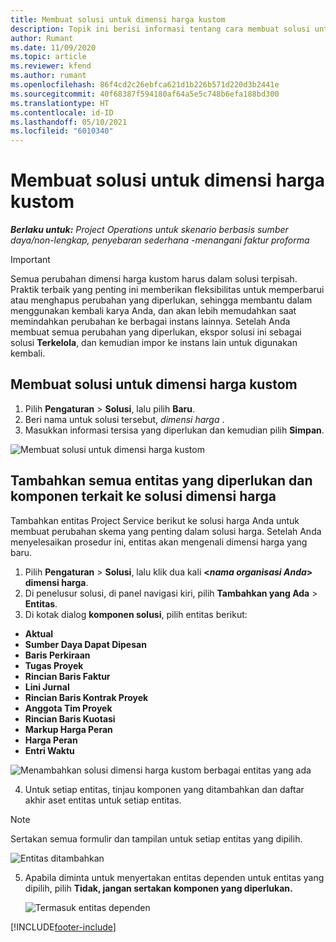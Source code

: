 ```yaml
---
title: Membuat solusi untuk dimensi harga kustom
description: Topik ini berisi informasi tentang cara membuat solusi untuk dimensi harga kustom.
author: Rumant
ms.date: 11/09/2020
ms.topic: article
ms.reviewer: kfend
ms.author: rumant
ms.openlocfilehash: 86f4cd2c26ebfca621d1b226b571d220d3b2441e
ms.sourcegitcommit: 40f68387f594180af64a5e5c748b6efa188bd300
ms.translationtype: HT
ms.contentlocale: id-ID
ms.lasthandoff: 05/10/2021
ms.locfileid: "6010340"
---
```

# <a name="create-a-solution-for-custom-pricing-dimensions"></a>Membuat solusi untuk dimensi harga kustom

 _**Berlaku untuk:** Project Operations untuk skenario berbasis sumber daya/non-lengkap, penyebaran sederhana -menangani faktur proforma_ 

>[!IMPORTANT]
>Semua perubahan dimensi harga kustom harus dalam solusi terpisah. Praktik terbaik yang penting ini memberikan fleksibilitas untuk memperbarui atau menghapus perubahan yang diperlukan, sehingga membantu dalam menggunakan kembali karya Anda, dan akan lebih memudahkan saat memindahkan perubahan ke berbagai instans lainnya. Setelah Anda membuat semua perubahan yang diperlukan, ekspor solusi ini sebagai solusi **Terkelola**, dan kemudian impor ke instans lain untuk digunakan kembali.

## <a name="create-a-solution-for-custom-pricing-dimensions"></a>Membuat solusi untuk dimensi harga kustom

1.  Pilih **Pengaturan** > **Solusi**, lalu pilih **Baru**.
2.  Beri nama untuk solusi tersebut, *dimensi harga <your organization name>*.
3. Masukkan informasi tersisa yang diperlukan dan kemudian pilih **Simpan**.

  ![Membuat solusi untuk dimensi harga kustom](./media/Creation-of-custom-pricing-dimension-solution.png)
 
## <a name="add-all-required-entities-and-related-components-to-the-pricing-dimension-solution"></a>Tambahkan semua entitas yang diperlukan dan komponen terkait ke solusi dimensi harga

Tambahkan entitas Project Service berikut ke solusi harga Anda untuk membuat perubahan skema yang penting dalam solusi harga. Setelah Anda menyelesaikan prosedur ini, entitas akan mengenali dimensi harga yang baru.

1.  Pilih **Pengaturan** > **Solusi**, lalu klik dua kali **<*nama organisasi Anda*> dimensi harga**.
2.  Di penelusur solusi, di panel navigasi kiri, pilih **Tambahkan yang Ada** > **Entitas**.
3.  Di kotak dialog **komponen solusi**, pilih entitas berikut:
 
   - **Aktual**
   - **Sumber Daya Dapat Dipesan**
   - **Baris Perkiraan**
   - **Tugas Proyek**
   - **Rincian Baris Faktur**
   - **Lini Jurnal**
   - **Rincian Baris Kontrak Proyek**
   - **Anggota Tim Proyek**
   - **Rincian Baris Kuotasi**
   - **Markup Harga Peran**
   - **Harga Peran**
   - **Entri Waktu**
 
   ![Menambahkan solusi dimensi harga kustom berbagai entitas yang ada](./media/Existing-entities-to-PD-solution.png)
 
 4. Untuk setiap entitas, tinjau komponen yang ditambahkan dan daftar akhir aset entitas untuk setiap entitas. 

   >[!NOTE]
   > Sertakan semua formulir dan tampilan untuk setiap entitas yang dipilih.

  ![Entitas ditambahkan](./media/solution-component-selection.png)


5.  Apabila diminta untuk menyertakan entitas dependen untuk entitas yang dipilih, pilih **Tidak, jangan sertakan komponen yang diperlukan.**

    ![Termasuk entitas dependen](./media/Do-not-include-required.png)


[!INCLUDE[footer-include](../includes/footer-banner.md)]